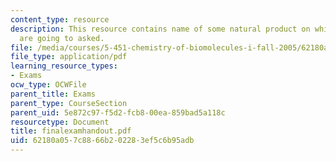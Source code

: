 ```yaml
---
content_type: resource
description: This resource contains name of some natural product on which questions
  are going to asked.
file: /media/courses/5-451-chemistry-of-biomolecules-i-fall-2005/62180a057c8866b202283ef5c6b95adb_finalexamhandout.pdf
file_type: application/pdf
learning_resource_types:
- Exams
ocw_type: OCWFile
parent_title: Exams
parent_type: CourseSection
parent_uid: 5e872c97-f5d2-fcb8-00ea-859bad5a118c
resourcetype: Document
title: finalexamhandout.pdf
uid: 62180a05-7c88-66b2-0228-3ef5c6b95adb
---
```

